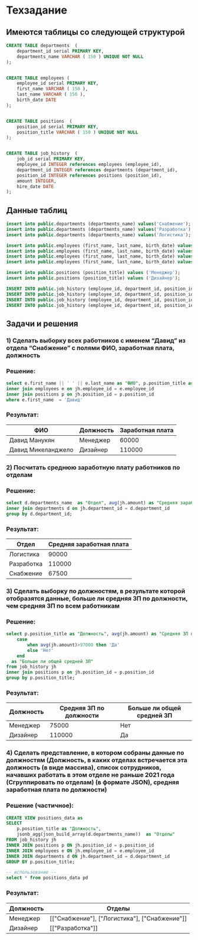 # Техзадание

## Имеются таблицы со следующей структурой
```sql
CREATE TABLE departments  (
	department_id serial PRIMARY KEY,
	departments_name VARCHAR ( 150 ) UNIQUE NOT NULL
);


CREATE TABLE employees (
	employee_id serial PRIMARY KEY,
	first_name VARCHAR ( 150 ),
	last_name VARCHAR ( 150 ),
	birth_date DATE
);


CREATE TABLE positions  (
	position_id serial PRIMARY KEY,
	position_title VARCHAR ( 150 ) UNIQUE NOT NULL
);


CREATE TABLE job_history  (
	job_id serial PRIMARY KEY,
	employee_id INTEGER references employees (employee_id),	
	department_id INTEGER references departments (department_id),	
	position_id INTEGER references positions (position_id),
	amount INTEGER,
	hire_date DATE
);
```
## Данные таблиц
```sql
insert into public.departments (departments_name) values('Снабжение');
insert into public.departments (departments_name) values('Разработка');
insert into public.departments (departments_name) values('Логистика');

insert into public.employees (first_name, last_name, birth_date) values('Давид', 'Манукян', '1980-02-01');
insert into public.employees (first_name, last_name, birth_date) values('Давид', 'Микеланджело', '1981-02-01');
insert into public.employees (first_name, last_name, birth_date) values('Богдан', 'Шинкарев', '1980-02-14');
insert into public.employees (first_name, last_name, birth_date) values('Николай', 'Рихтер', '1985-12-01');

insert into public.positions (position_title) values ('Менеджер');
insert into public.positions (position_title) values ('Дизайнер');

INSERT INTO public.job_history (employee_id, department_id, position_id, amount, hire_date) VALUES(1, 1, 1, 60000, '2020-01-01');
INSERT INTO public.job_history (employee_id, department_id, position_id, amount, hire_date) VALUES(2, 2, 2, 110000, '2019-06-01');
INSERT INTO public.job_history (employee_id, department_id, position_id, amount, hire_date) VALUES(3, 3, 1, 90000, '2005-05-01');
INSERT INTO public.job_history (employee_id, department_id, position_id, amount, hire_date) VALUES(4, 1, 1, 75000, '2021-08-01');
```

## Задачи и решения
### 1)	Сделать выборку всех работников с именем “Давид” из отдела “Снабжение” с полями ФИО, заработная плата, должность

### Решение:
```sql
select e.first_name || ' ' || e.last_name as "ФИО", p.position_title as "Должность", jh.amount as "Заработная плата" from job_history jh
inner join employees e on jh.employee_id = e.employee_id  
inner join positions p on jh.position_id = p.position_id
where e.first_name  = 'Давид'
```

### Результат:

|ФИО|Должность|Заработная плата|
|---|---------|----------------|
|Давид Манукян|Менеджер|60000|
|Давид Микеланджело|Дизайнер|110000|


### 2)	Посчитать среднюю заработную плату работников по отделам

### Решение:
```sql
select d.departments_name  as "Отдел", avg(jh.amount) as "Средняя заработная плата" from job_history jh
inner join departments d on jh.department_id = d.department_id 
group by d.department_id;
```

### Результат:

|Отдел|Средняя заработная плата|
|-----|------------------------|
|Логистика|90000|
|Разработка|110000|
|Снабжение|67500|

### 3)	Сделать выборку по должностям, в результате которой отобразятся данные, больше ли средняя ЗП по должности, чем средняя ЗП по всем работникам

### Решение:
```sql
select p.position_title as "Должность", avg(jh.amount) as "Средняя ЗП по должности",
	case
		when avg(jh.amount)>97000 then 'Да'
		else 'Нет'
	end 
  as "Больше ли общей средней ЗП"
from job_history jh
inner join positions p on jh.position_id = p.position_id
group by p.position_title;
```

### Результат:

|Должность|Средняя ЗП по должности|Больше ли общей средней ЗП|
|---------|-----------------------|--------------------------|
|Менеджер|75000|Нет|
|Дизайнер|110000|Да|


### 4)	Сделать представление, в котором собраны данные по должностям (Должность, в каких отделах встречается эта должность (в виде массива), список сотрудников, начавших работать в этом отделе не раньше 2021 года (Сгруппировать по отделам) (в формате JSON), средняя заработная плата по должности)

### Решение (частичное):
```sql
CREATE VIEW positions_data as
SELECT 
    p.position_title as "Должность",
    jsonb_agg(json_build_array(d.departments_name))  as "Отделы"
FROM job_history jh
INNER JOIN positions p ON jh.position_id = p.position_id
INNER JOIN employees e ON jh.employee_id = e.employee_id
INNER JOIN departments d ON jh.department_id = d.department_id 
GROUP BY p.position_title;

-- использование --
select * from positions_data pd 
```

### Результат:

|Должность|Отделы|
|---------|------|
|Менеджер|[["Снабжение"], ["Логистика"], ["Снабжение"]]|
|Дизайнер|[["Разработка"]]|

